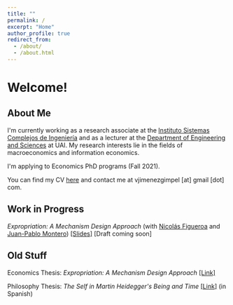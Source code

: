 ```yaml
---
title: ""
permalink: /
excerpt: "Home"
author_profile: true
redirect_from: 
  - /about/
  - /about.html
---
```


# Welcome!

## About Me

I'm currently working as a research associate at the [Instituto Sistemas Complejos de Ingeniería](https://isci.cl/en/) and as a lecturer at the [Department of Engineering and Sciences](https://ingenieria.uai.cl/) at UAI. My research interests lie in the fields of macroeconomics and information economics.

I'm applying to Economics PhD programs (Fall 2021).

You can find my CV [here](https://vjimenezg.github.io/files/CV_VJG.pdf) and contact me at vjimenezgimpel [at] gmail [dot] com.

##  Work in Progress

*Expropriation: A Mechanism Design Approach* (with [Nicolás Figueroa](https://sites.google.com/site/nicolas86figueroa/) and [Juan-Pablo Montero](https://sites.google.com/site/jpmontero1812/home)) [[Slides]](https://vjimenezg.github.io/files/FJM_SlidesPUC.pdf) [Draft coming soon]

## Old Stuff

Economics Thesis: *Expropriation: A Mechanism Design Approach* [[Link]](https://vjimenezg.github.io/files/MA_Thesis.pdf)

Philosophy Thesis: *The Self in Martin Heidegger's Being and Time* [[Link]](https://vjimenezg.github.io/files/Tesis_Filosofia.pdf) (in Spanish)


